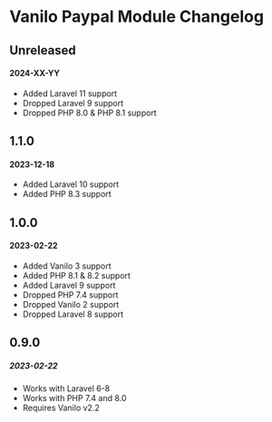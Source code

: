 # Vanilo Paypal Module Changelog

## Unreleased
#### 2024-XX-YY

- Added Laravel 11 support
- Dropped Laravel 9 support
- Dropped PHP 8.0 & PHP 8.1 support 

## 1.1.0
#### 2023-12-18

- Added Laravel 10 support
- Added PHP 8.3 support

## 1.0.0
#### 2023-02-22

- Added Vanilo 3 support
- Added PHP 8.1 & 8.2 support
- Added Laravel 9 support
- Dropped PHP 7.4 support
- Dropped Vanilo 2 support
- Dropped Laravel 8 support

## 0.9.0
##### 2023-02-22

- Works with Laravel 6-8
- Works with PHP 7.4 and 8.0
- Requires Vanilo v2.2
